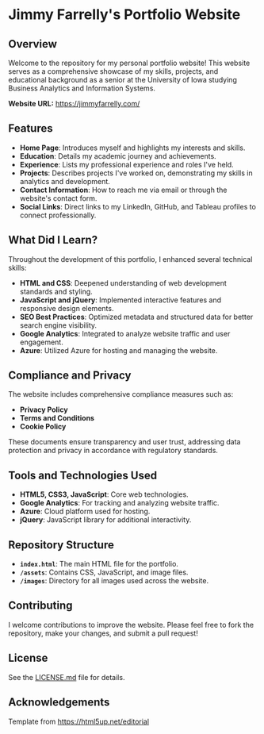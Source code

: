 # Jimmy Farrelly's Portfolio Website

## Overview

Welcome to the repository for my personal portfolio website! This website serves as a comprehensive showcase of my skills, projects, and educational background as a senior at the University of Iowa studying Business Analytics and Information Systems.

**Website URL:** https://jimmyfarrelly.com/

## Features

- **Home Page**: Introduces myself and highlights my interests and skills.
- **Education**: Details my academic journey and achievements.
- **Experience**: Lists my professional experience and roles I've held.
- **Projects**: Describes projects I've worked on, demonstrating my skills in analytics and development.
- **Contact Information**: How to reach me via email or through the website's contact form.
- **Social Links**: Direct links to my LinkedIn, GitHub, and Tableau profiles to connect professionally.

## What Did I Learn?

Throughout the development of this portfolio, I enhanced several technical skills:

- **HTML and CSS**: Deepened understanding of web development standards and styling.
- **JavaScript and jQuery**: Implemented interactive features and responsive design elements.
- **SEO Best Practices**: Optimized metadata and structured data for better search engine visibility.
- **Google Analytics**: Integrated to analyze website traffic and user engagement.
- **Azure**: Utilized Azure for hosting and managing the website.

## Compliance and Privacy

The website includes comprehensive compliance measures such as:
- **Privacy Policy**
- **Terms and Conditions**
- **Cookie Policy**

These documents ensure transparency and user trust, addressing data protection and privacy in accordance with regulatory standards.

## Tools and Technologies Used

- **HTML5, CSS3, JavaScript**: Core web technologies.
- **Google Analytics**: For tracking and analyzing website traffic.
- **Azure**: Cloud platform used for hosting.
- **jQuery**: JavaScript library for additional interactivity.

## Repository Structure

- **`index.html`**: The main HTML file for the portfolio.
- **`/assets`**: Contains CSS, JavaScript, and image files.
- **`/images`**: Directory for all images used across the website.

## Contributing

I welcome contributions to improve the website. Please feel free to fork the repository, make your changes, and submit a pull request!

## License

See the [LICENSE.md](LICENSE.md) file for details.

## Acknowledgements
Template from https://html5up.net/editorial 

